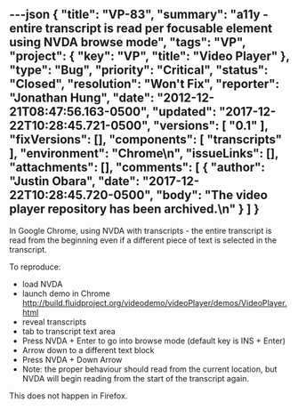 ---json
{
  "title": "VP-83",
  "summary": "a11y - entire transcript is read per focusable element using NVDA browse mode",
  "tags": "VP",
  "project": {
    "key": "VP",
    "title": "Video Player"
  },
  "type": "Bug",
  "priority": "Critical",
  "status": "Closed",
  "resolution": "Won't Fix",
  "reporter": "Jonathan Hung",
  "date": "2012-12-21T08:47:56.163-0500",
  "updated": "2017-12-22T10:28:45.721-0500",
  "versions": [
    "0.1"
  ],
  "fixVersions": [],
  "components": [
    "transcripts"
  ],
  "environment": "Chrome\n",
  "issueLinks": [],
  "attachments": [],
  "comments": [
    {
      "author": "Justin Obara",
      "date": "2017-12-22T10:28:45.720-0500",
      "body": "The video player repository has been archived.\n"
    }
  ]
}
---
In Google Chrome, using NVDA with transcripts - the entire transcript is read from the beginning even if a different piece of text is selected in the transcript.

To reproduce:

* load NVDA
* launch demo in Chrome <http://build.fluidproject.org/videodemo/videoPlayer/demos/VideoPlayer.html>
* reveal transcripts
* tab to transcript text area
* Press NVDA + Enter to go into browse mode (default key is INS + Enter)
* Arrow down to a different text block
* Press NVDA + Down Arrow
* Note: the proper behaviour should read from the current location, but NVDA will begin reading from the start of the transcript again.

This does not happen in Firefox.

        